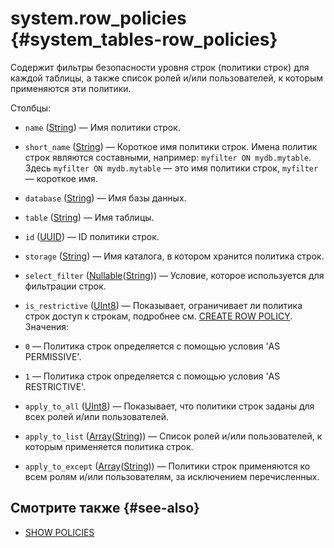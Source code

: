 # system.row_policies {#system_tables-row_policies}

Содержит фильтры безопасности уровня строк (политики строк) для каждой таблицы, а также список ролей и/или пользователей, к которым применяются эти политики.

Столбцы:
-    `name` ([String](../../sql-reference/data-types/string.md)) — Имя политики строк.

-    `short_name` ([String](../../sql-reference/data-types/string.md)) — Короткое имя политики строк. Имена политик строк являются составными, например: `myfilter ON mydb.mytable`. Здесь `myfilter ON mydb.mytable` — это имя политики строк, `myfilter` — короткое имя.

-    `database` ([String](../../sql-reference/data-types/string.md)) — Имя базы данных.

-    `table` ([String](../../sql-reference/data-types/string.md)) — Имя таблицы.

-    `id` ([UUID](../../sql-reference/data-types/uuid.md)) — ID политики строк.

-    `storage` ([String](../../sql-reference/data-types/string.md)) — Имя каталога, в котором хранится политика строк.

-    `select_filter` ([Nullable](../../sql-reference/data-types/nullable.md)([String](../../sql-reference/data-types/string.md))) — Условие, которое используется для фильтрации строк.

-    `is_restrictive` ([UInt8](../../sql-reference/data-types/int-uint.md#uint-ranges)) — Показывает, ограничивает ли политика строк доступ к строкам, подробнее см. [CREATE ROW POLICY](../../sql-reference/statements/create/row-policy.md#create-row-policy-as). Значения:
- `0` — Политика строк определяется с помощью условия 'AS PERMISSIVE'.
- `1` — Политика строк определяется с помощью условия 'AS RESTRICTIVE'.

-    `apply_to_all` ([UInt8](../../sql-reference/data-types/int-uint.md#uint-ranges)) — Показывает, что политики строк заданы для всех ролей и/или пользователей.

-    `apply_to_list` ([Array](../../sql-reference/data-types/array.md)([String](../../sql-reference/data-types/string.md))) — Список ролей и/или пользователей, к которым применяется политика строк.

-    `apply_to_except` ([Array](../../sql-reference/data-types/array.md)([String](../../sql-reference/data-types/string.md))) — Политики строк применяются ко всем ролям и/или пользователям, за исключением перечисленных.

## Смотрите также {#see-also}

-   [SHOW POLICIES](../../sql-reference/statements/show.md#show-policies-statement)

